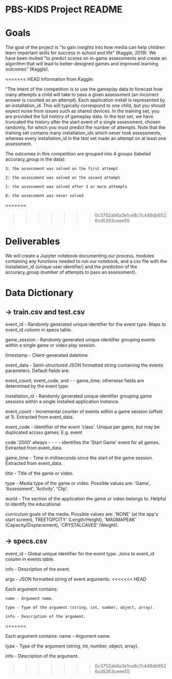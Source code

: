 # PBS-KIDS Project README

# Goals

The goal of the project is "to gain insights into how media can help children learn important skills for success in school and life" (Kaggle, 2019). We have been invited "to predict scores on in-game assessments and create an algorithm that will lead to better-designed games and improved learning outcomes" (Kaggle).

<<<<<<< HEAD
Information from Kaggle:

"The intent of the competition is to use the gameplay data to forecast how many attempts a child will take to pass a given assessment (an incorrect answer is counted as an attempt). Each application install is represented by an installation_id. This will typically correspond to one child, but you should expect noise from issues such as shared devices. In the training set, you are provided the full history of gameplay data. In the test set, we have truncated the history after the start event of a single assessment, chosen randomly, for which you must predict the number of attempts. Note that the training set contains many installation_ids which never took assessments, whereas every installation_id in the test set made an attempt on at least one assessment.

The outcomes in this competition are grouped into 4 groups (labeled accuracy_group in the data):

    3: the assessment was solved on the first attempt

    2: the assessment was solved on the second attempt

    1: the assessment was solved after 3 or more attempts

    0: the assessment was never solved

=======
>>>>>>> 0c3752ab6a3e1ce8c7c449db6526cd5263ceee55
# Deliverables

We will create a Jupyter notebook documenting our process, modules containing any functions needed to run our notebook, and a csv file with the installation_id (unique user identifier) and the prediction of the accuracy_group (number of attempts to pass an assessment).

# Data Dictionary

## -> train.csv and test.csv

event_id - Randomly generated unique identifier for the event type. Maps to event_id column in specs table.

game_session - Randomly generated unique identifier grouping events within a single game or video play session.

timestamp - Client-generated datetime

event_data - Semi-structured JSON formatted string containing the events parameters. Default fields are: 

event_count, event_code, and - - game_time; otherwise fields are determined by the event type.

installation_id - Randomly generated unique identifier grouping game sessions within a single installed application instance.

event_count - Incremental counter of events within a game session (offset at 1). Extracted from event_data.

event_code - Identifier of the event 'class'. Unique per game, but may be duplicated across games. E.g. event 

code '2000' always - - - - identifies the 'Start Game' event for all games. Extracted from event_data.

game_time - Time in milliseconds since the start of the game session. Extracted from event_data.

title - Title of the game or video.

type - Media type of the game or video. Possible values are: 'Game', 'Assessment', 'Activity', 'Clip'.

world - The section of the application the game or video belongs to. Helpful to identify the educational 

curriculum goals of the media. Possible values are: 'NONE' (at the app's start screen), TREETOPCITY' (Length/Height), 'MAGMAPEAK' (Capacity/Displacement), 'CRYSTALCAVES' (Weight).

## -> specs.csv

event_id - Global unique identifier for the event 
type. Joins to event_id column in events table.


info - Description of the event.

args - JSON formatted string of event arguments. 
<<<<<<< HEAD
    
Each argument contains:
    
    name - Argument name.

    type - Type of the argument (string, int, number, object, array).

    info - Description of the argument.
=======

Each argument contains:
name - Argument name.

type - Type of the argument (string, int, number, object, array).

info - Description of the argument.
>>>>>>> 0c3752ab6a3e1ce8c7c449db6526cd5263ceee55
